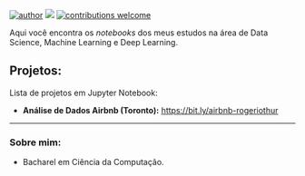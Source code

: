 [![author](https://img.shields.io/badge/author-rogeriothur-red.svg)](https://www.linkedin.com/in/arthur-rogerio-ds/) [![](https://img.shields.io/badge/python-3.7+-blue.svg)](https://www.python.org/downloads/release/python-365/) [![contributions welcome](https://img.shields.io/badge/contributions-welcome-brightgreen.svg?style=flat)](https://github.com/carlosfab/data_science/issues)

Aqui você encontra os *notebooks* dos meus estudos na área de Data Science, Machine Learning e Deep Learning.

## Projetos:
Lista de projetos em Jupyter Notebook:

* **Análise de Dados Airbnb (Toronto):** https://bit.ly/airbnb-rogeriothur

---

### Sobre mim:

* Bacharel em Ciência da Computação.

